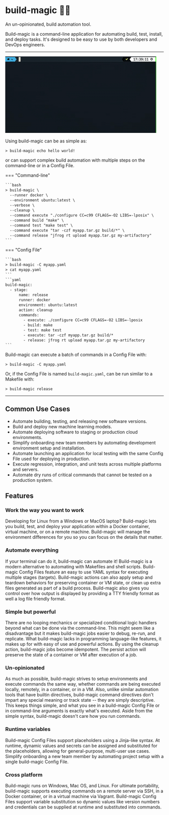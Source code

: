 # build-magic &#x1F528;&#x2728;

An un-opinionated, build automation tool.

Build-magic is a command-line application for automating build, test, install, and deploy tasks. It's designed to be easy to use by both developers and DevOps engineers.

---

![build-magic](build-magic.gif)

Using build-magic can be as simple as:

    > build-magic echo hello world!

or can support complex build automation with multiple steps on the command-line or in a Config File.

=== "Command-line"

    ```bash
    > build-magic \
      --runner docker \
      --environment ubuntu:latest \
      --verbose \
      --cleanup \
      --command execute "./configure CC=c99 CFLAGS=-O2 LIBS=-lposix" \
      --command build "make" \
      --command test "make test" \
      --command execute "tar -czf myapp.tar.gz build/*" \
      --command release "jfrog rt upload myapp.tar.gz my-artifactory"
    ```

=== "Config File"

    ```bash
    > build-magic -C myapp.yaml
    > cat myapp.yaml
    ```
    ```yaml
    build-magic:
      - stage:
          name: release
          runner: docker
          environment: ubuntu:latest
          action: cleanup
          commands:
            - execute: ./configure CC=c99 CFLAGS=-O2 LIBS=-lposix
            - build: make
            - test: make test
            - execute: tar -czf myapp.tar.gz build/*
            - release: jfrog rt upload myapp.tar.gz my-artifactory
    ```

Build-magic can execute a batch of commands in a Config File with:

    > build-magic -C myapp.yaml

Or, if the Config File is named `build-magic.yaml`, can be run similar to a Makefile with:

    > build-magic release

---

## Common Use Cases

* Automate building, testing, and releasing new software versions.
* Build and deploy new machine learning models.
* Automate deploying software to staging or production cloud environments.
* Simplify onboarding new team members by automating development environment setup and installation.
* Automate launching an application for local testing with the same Config File used for deploying in production.
* Execute regression, integration, and unit tests across multiple platforms and servers.
* Automate dry runs of critical commands that cannot be tested on a production system.

## Features

### Work the way you want to work

Developing for Linux from a Windows or MacOS laptop? Build-magic lets you build, test, and deploy your application within a Docker container, virtual machine, or on a remote machine. Build-magic will manage the environment differences for you so you can focus on the details that matter.

### Automate everything

If your terminal can do it, build-magic can automate it! Build-magic is a modern alternative to automating with Makefiles and shell scripts. Build-magic Config Files feature an easy to use YAML syntax for executing multiple stages (targets). Build-magic actions can also apply setup and teardown behaviors for preserving container or VM state, or clean up extra files generated as part of a build process. Build-magic also gives you control over how output is displayed by providing a TTY friendly format as well a log file friendly format.

### Simple but powerful

There are no looping mechanics or specialized conditional logic handlers beyond what can be done via the command-line. This might seem like a disadvantage but it makes build-magic jobs easier to debug, re-run, and replicate. What build-magic lacks in programming language-like features, it makes up for with easy of use and powerful actions. By using the cleanup action, build-magic jobs become idempotent. The persist action will preserve the state of a container or VM after execution of a job.

### Un-opinionated

As much as possible, build-magic strives to setup environments and execute commands the same way, whether commands are being executed locally, remotely, in a container, or in a VM. Also, unlike similar automation tools that have builtin directives, build-magic command directives don't impart any special meaning or track state -- they are simply descriptive. This keeps things simple, and what you see in a build-magic Config File or in command-line arguments is exactly what's executed. Aside from the simple syntax, build-magic doesn't care how you run commands.

### Runtime variables

Build-magic Config Files support placeholders using a Jinja-like syntax. At runtime, dynamic values and secrets can be assigned and substituted for the placeholders, allowing for general-purpose, multi-user use cases. Simplify onboarding a new team member by automating project setup with a single build-magic Config File.

### Cross platform

Build-magic runs on Windows, Mac OS, and Linux. For ultimate portability, build-magic supports executing commands on a remote server via SSH, in a Docker container, or in a virtual machine via Vagrant. Build-magic Config Files support variable substitution so dynamic values like version numbers and credentials can be supplied at runtime and substituted into commands.
